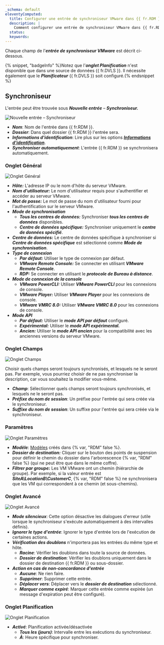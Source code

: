 ```yaml
---
_schema: default
eleventyComputed:
  title: Configurer une entrée de synchroniseur VMware dans {{ fr.RDM }}
  description: |
    Comment configurer une entrée de synchroniseur VMware dans {{ fr.RDM }}.
  status:
  keywords:
---
```

Chaque champ de l'***entrée de synchroniseur VMware*** est décrit ci-dessous.

{% snippet, "badgeInfo" %}Notez que l'***onglet Planification*** n'est disponible que dans une source de données {{ fr.DVLS }}. Il nécessite également que le ***Planificateur*** {{ fr.DVLS }} soit configuré.{% endsnippet %}

## Synchroniseur

L'entrée peut être trouvée sous ***Nouvelle entrée*** – ***Synchroniseur.***

![Nouvelle entrée – Synchroniseur](https://cdnweb.devolutions.net/docs/RDMW6068_2024_2.png "Nouvelle entrée – Synchroniseur")

* ***Nom***: Nom de l'entrée dans {{ fr.RDM }}.
* ***Dossier***: Dans quel dossier {{ fr.RDM }} l'entrée sera.
* ***Informations d'identification***: Lire plus sur les options [***Informations d'identification***](/rdm/windows/commands/edit/entries/entry-credentials-options/).
* ***Synchroniser automatiquement***: L'entrée {{ fr.RDM }} se synchronisera automatiquement.

### Onglet Général

![Onglet Général](https://cdnweb.devolutions.net/docs/RDMW6067_2024_2.png "Onglet Général")

* ***Hôte:*** L'adresse IP ou le nom d'hôte du serveur VMware.
* ***Nom d'utilisateur:*** Le nom d'utilisateur requis pour s'authentifier et accéder au serveur VMware.
* ***Mot de passe:*** Le mot de passe du nom d'utilisateur fourni pour l'authentification sur le serveur VMware.
* ***Mode de synchronisation***
  * ***Tous les centres de données:*** Synchroniser ***tous les centres de données*** disponibles.
  * ***Centre de données spécifique:*** Synchroniser uniquement le ***centre de données spécifié***.
* ***Centre de données:*** Le centre de données spécifique à synchroniser si ***Centre de données spécifique*** est sélectionné comme ***Mode de synchronisation***.
* ***Type de connexion***
  * ***Par défaut:*** Utiliser le type de connexion par défaut.
  * ***VMware Remote Console:*** Se connecter en utilisant ***VMware Remote Console***.
  * ***RDP:*** Se connecter en utilisant le ***protocole de Bureau à distance***.
* ***Mode de connexion de la console***
  * ***VMware PowerCLI:*** Utiliser ***VMware PowerCLI*** pour les connexions de console.
  * ***VMware Player:*** Utiliser ***VMware Player*** pour les connexions de console.
  * ***VMware VMRC 8.0:*** Utiliser ***VMware VMRC 8.0*** pour les connexions de console.
* ***Mode API***
  * ***Par défaut:*** Utiliser le ***mode API par défaut*** configuré.
  * ***Expérimental:*** Utiliser le ***mode API expérimental.***
  * ***Ancien:*** Utiliser le ***mode API ancien*** pour la compatibilité avec les anciennes versions du serveur VMware.

### Onglet Champs

![Onglet Champs](https://cdnweb.devolutions.net/docs/RDMW6069_2024_2.png)

Choisir quels champs seront toujours synchronisés, et lesquels ne le seront pas. Par exemple, vous pourriez choisir de ne pas synchroniser la description, car vous souhaitez la modifier vous-même.

* ***Champ***: Sélectionner quels champs seront toujours synchronisés, et lesquels ne le seront pas.
* ***Préfixe du nom de session***: Un préfixe pour l'entrée qui sera créée via le synchroniseur.
* ***Suffixe du nom de session***: Un suffixe pour l'entrée qui sera créée via le synchroniseur.

### Paramètres

![Onglet Paramètres](https://cdnweb.devolutions.net/docs/RDMW6073_2024_2.png)

* ***Modèle***: [Modèles](/rdm/concepts/intermediate-concepts/templates/) créés dans {% var, "RDM" false %}.
* ***Dossier de destination:*** Cliquer sur le bouton des points de suspension pour définir le chemin du dossier dans l'arborescence {% var, "RDM" false %} (qui ne peut être que dans le même coffre).
* ***Filtrer par groupe:*** Les VM VMware ont un chemin (hiérarchie de groupe). Par exemple, si la valeur entrée est ***SiteA\\LocationB\\CustomerC***, {% var, "RDM" false %} ne synchronisera que les VM qui correspondent à ce chemin (et sous-chemins).

### Onglet Avancé

![Onglet Avancé](https://cdnweb.devolutions.net/docs/RDMW6070_2024_2.png "Onglet Avancé")

* ***Mode silencieux***: Cette option désactive les dialogues d'erreur (utile lorsque le synchroniseur s'exécute automatiquement à des intervalles définis).
* ***Ignorer le type d'entrée***: Ignorer le type d'entrée lors de l'exécution de certaines actions.
* ***Vérification des doublons*** n'importera pas les entrées du même type et hôte.
  * ***Racine***: Vérifier les doublons dans toute la source de données.
  * ***Dossier de destination***: Vérifier les doublons uniquement dans le dossier de destination {{ fr.RDM }} ou sous-dossier.
* ***Action en cas de non-concordance d'entrée***
  * ***Aucune***: Ne rien faire.
  * ***Supprimer***: Supprimer cette entrée.
  * ***Déplacer vers***: Déplacer vers le ***dossier de destination*** sélectionné.
  * ***Marquer comme expiré***: Marquer cette entrée comme expirée (un message d'expiration peut être configuré).

### Onglet Planification

![Onglet Planification](https://cdnweb.devolutions.net/docs/RDMW6072_2024_2.png "Onglet Planification")

* ***Activé***: Planification activée/désactivée
  * ***Tous les (jours)***: Intervalle entre les exécutions du synchroniseur.
  * ***À***: Heure spécifique pour synchroniser.

&nbsp;

